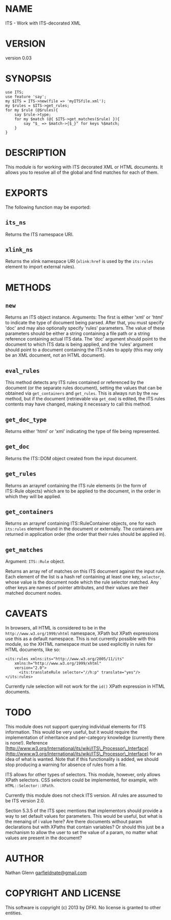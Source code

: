# NAME

ITS - Work with ITS-decorated XML

# VERSION

version 0.03

# SYNOPSIS

    use ITS;
    use feature 'say';
    my $ITS = ITS->new(file => 'myITSfile.xml');
    my $rules = $ITS->get_rules;
    for my $rule (@$rules){
        say $rule->type;
        for my $match (@{ $ITS->get_matches($rule) }){
            say "$_ => $match->{$_}" for keys %$match;
        }
    }

# DESCRIPTION

This module is for working with ITS decorated XML or HTML documents.
It allows you to resolve all of the global and find matches for each
of them.

# EXPORTS

The following function may be exported:

## `its_ns`

Returns the ITS namespace URI.

## `xlink_ns`

Returns the xlink namespace URI (`xlink:href` is used by the `its:rules`
element to import external rules).

# METHODS

## `new`

Returns an ITS object instance.
Arguments: The first is either 'xml' or 'html' to indicate the type of
document being parsed. After that, you must specify 'doc' and
may also optionally specify 'rules' parameters. The value of these parameters
should be either a string containing a file path or a string reference
containing actual ITS data. The 'doc' argument should point to the
document to which ITS data is being applied, and the 'rules' argument
should point to a document containing the ITS rules to apply (this may only
be an XML document, not an HTML document).

## `eval_rules`

This method detects any ITS rules contained or referenced by the document (or
the separate rules document), setting the values that can be obtained via
`get_containers` and `get_rules`. This is always run by the `new` method,
but if the document (retrievable via `get_dom`) is edited, the ITS rules contents
may have changed, making it necessary to call this method.

## `get_doc_type`

Returns either 'html' or 'xml' indicating the type of file being represented.

## `get_doc`

Returns the ITS::DOM object created from the input
document.

## `get_rules`

Returns an arrayref containing the ITS rule elements
(in the form of ITS::Rule objects) which are to be
applied to the document, in the order in which they will
be applied.

## `get_containers`

Returns an arrayref containing ITS::RuleContainer objects, one for
each `its:rules` element found in the document or externally. The
containers are returned in application order (the order that their
rules should be applied in).

## `get_matches`

Argument: `ITS::Rule` object.

Returns an array ref of matches on this ITS document against the input
rule. Each element of the list is a hash ref containing at least one
key, `selector`, whose value is the document node which the rule
selector matched.
Any other keys are names of pointer attributes, and their values are
their matched document nodes.

# CAVEATS

In browsers, all HTML is considered to be in the `http://www.w3.org/1999/xhtml`
namespace, XPath but XPath expressions use this as a default namespace. This is
not currently possible with this module, so the XHTML namespace must be used
explicitly in rules for HTML documents, like so:

    <its:rules xmlns:its="http://www.w3.org/2005/11/its"
        xmlns:h="http://www.w3.org/1999/xhtml"
        version="2.0">
          <its:translateRule selector="//h:p" translate="yes"/>
    </its:rules>

Currently rule selection will not work for the `id()` XPath expression
in HTML documents.

# TODO

This module does not support querying individual elements for ITS information.
This would be very useful, but it would require the implementation of
inheritance and per-category knowledge (currently there is none!). Reference
[http://www.w3.org/International/its/wiki/ITS\_Processor\_Interface](http://www.w3.org/International/its/wiki/ITS\_Processor\_Interface) for an
idea of what is wanted. Note that if this functionality is added,
we should stop producing a warning for absence of rules from a file.

ITS allows for other types of selectors. This module, however,
only allows XPath selectors. CSS selectors could be implemented,
for example, with `HTML::Selector::XPath`.

Currently this module does not check ITS version. All rules
are assumed to be ITS version 2.0.

Section 5.3.5 of the ITS spec mentions that implementors should provide
a way to set default values for parameters. This would be useful, but what
is the menaing of i<default> value here? Are there documents without param
declarations but with XPaths that contain variables? Or should this just be
a mechanism to allow the user to set the value of a param, no matter what
values are present in the document?

# AUTHOR

Nathan Glenn <garfieldnate@gmail.com>

# COPYRIGHT AND LICENSE

This software is copyright (c) 2013 by DFKI.  No
license is granted to other entities.
